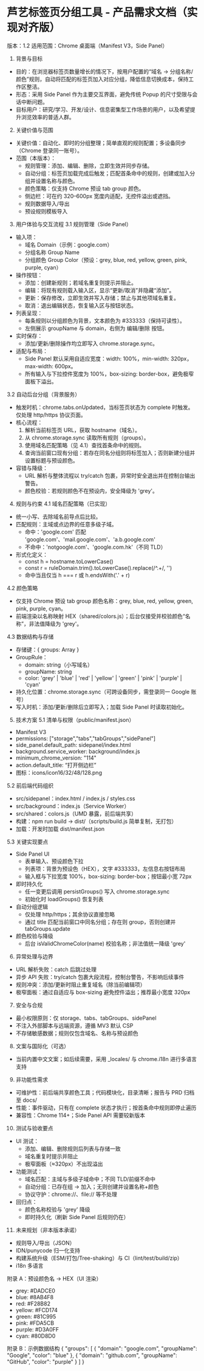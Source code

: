 # 芦艺标签页分组工具 - 产品需求文档（实现对齐版）

版本：1.2
适用范围：Chrome 桌面端（Manifest V3，Side Panel）

1. 背景与目标
- 目的：在浏览器标签页数量增长的情况下，按用户配置的“域名 → 分组名称/颜色”规则，自动将匹配的标签页加入对应分组，降低信息切换成本，保持工作区整洁。
- 形态：采用 Side Panel 作为主要交互界面，避免传统 Popup 的尺寸受限与会话中断问题。
- 目标用户：研究/学习、开发/设计、信息密集型工作场景的用户，以及希望提升浏览效率的普适人群。

2. 关键价值与范围
- 关键价值：自动化、即时的分组整理；简单直观的规则配置；多设备同步（Chrome 登录同一账号）。
- 范围（本版本）：
  - 规则管理：添加、编辑、删除，立即生效并同步存储。
  - 自动分组：标签页加载完成后触发；匹配首条命中的规则，创建或加入分组并设置名称与颜色。
  - 颜色策略：仅支持 Chrome 预设 tab group 颜色。
  - 侧边栏：可在约 320–600px 宽度内适配，无控件溢出或遮挡。
  - 规则数据导入/导出
  - 预设规则模板导入

3. 用户体验与交互流程
3.1 规则管理（Side Panel）
- 输入项：
  - 域名 Domain（示例：google.com）
  - 分组名称 Group Name
  - 分组颜色 Group Color（预设：grey, blue, red, yellow, green, pink, purple, cyan）
- 操作按钮：
  - 添加：创建新规则；若域名重复则提示并阻止。
  - 编辑：将现有规则载入输入区，显示“更新/取消”并隐藏“添加”。
  - 更新：保存修改，立即生效并写入存储；禁止与其他项域名重复。
  - 取消：退出编辑状态，恢复输入区与按钮状态。
- 列表呈现：
  - 每条规则以分组颜色为背景，文本颜色为 #333333（保持可读性）。
  - 左侧展示 groupName 与 domain，右侧为 编辑/删除 按钮。
- 实时保存：
  - 添加/更新/删除操作均立即写入 chrome.storage.sync。
- 适配与布局：
  - Side Panel 默认采用自适应宽度：width: 100%，min-width: 320px，max-width: 600px。
  - 所有输入与下拉控件宽度为 100%，box-sizing: border-box，避免极窄面板下溢出。

3.2 自动后台分组（背景服务）
- 触发时机：chrome.tabs.onUpdated，当标签页状态为 complete 时触发。仅处理 http/https 协议页面。
- 核心流程：
  1) 解析当前标签页 URL，获取 hostname（域名）。
  2) 从 chrome.storage.sync 读取所有规则（groups）。
  3) 使用域名匹配策略（见 4.1）查找首条命中的规则。
  4) 查询当前窗口现有分组：若存在同名分组则将标签加入；否则新建分组并设置标题与预设颜色。
- 容错与降级：
  - URL 解析与整体流程以 try/catch 包裹，异常时安全退出并在控制台输出警告。
  - 颜色校验：若规则颜色不在预设内，安全降级为 'grey'。

4. 规则与约束
4.1 域名匹配策略（已实现）
- 统一小写、去除域名前导点后比较。
- 匹配规则：主域或点边界的任意多级子域。
  - 命中：'google.com' 匹配 'google.com'、'mail.google.com'、'a.b.google.com'
  - 不命中：'notgoogle.com'、'google.com.hk'（不同 TLD）
- 形式化定义：
  - const h = hostname.toLowerCase()
  - const r = ruleDomain.trim().toLowerCase().replace(/^\.+/, '')
  - 命中当且仅当 h === r 或 h.endsWith('.' + r)

4.2 颜色策略
- 仅支持 Chrome 预设 tab group 颜色名称：grey, blue, red, yellow, green, pink, purple, cyan。
- 前端渲染以名称映射 HEX（shared/colors.js）；后台仅接受并校验颜色“名称”，非法值降级为 'grey'。

4.3 数据结构与存储
- 存储键：{ groups: Array<GroupRule> }
- GroupRule：
  - domain: string（小写域名）
  - groupName: string
  - color: 'grey' | 'blue' | 'red' | 'yellow' | 'green' | 'pink' | 'purple' | 'cyan'
- 持久化位置：chrome.storage.sync（可跨设备同步，需登录同一 Google 账号）
- 写入时机：添加/更新/删除后立即写入；加载 Side Panel 时读取初始化。

5. 技术方案
5.1 清单与权限（public/manifest.json）
- Manifest V3
- permissions: ["storage","tabs","tabGroups","sidePanel"]
- side_panel.default_path: sidepanel/index.html
- background.service_worker: background/index.js
- minimum_chrome_version: "114"
- action.default_title: “打开侧边栏”
- 图标：icons/icon16/32/48/128.png

5.2 前后端代码组织
- src/sidepanel：index.html / index.js / styles.css
- src/background：index.js（Service Worker）
- src/shared：colors.js（UMD 暴露，前后端共享）
- 构建：npm run build → dist/（scripts/build.js 简单复制，无打包）
- 加载：开发时加载 dist/manifest.json

5.3 关键实现要点
- Side Panel UI
  - 表单输入、预设颜色下拉
  - 列表项：背景为预设色（HEX），文字 #333333，左信息右按钮布局
  - 输入框与下拉宽度 100%，box-sizing: border-box；按钮最小宽 72px
- 即时持久化
  - 任一变更后调用 persistGroups() 写入 chrome.storage.sync
  - 初始化时 loadGroups() 恢复列表
- 自动分组逻辑
  - 仅处理 http/https；其余协议直接忽略
  - 通过 title 匹配当前窗口中同名分组；存在则 group，否则创建并 tabGroups.update
- 颜色校验与降级
  - 后台 isValidChromeColor(name) 校验名称；非法值统一降级 'grey'

6. 异常处理与边界
- URL 解析失败：catch 后跳过处理
- 异步 API 失败：try/catch 包裹大段流程，控制台警告，不影响后续事件
- 规则冲突：添加/更新时阻止重复域名（除当前编辑项）
- 极窄面板：通过自适应与 box-sizing 避免控件溢出；推荐最小宽度 320px

7. 安全与合规
- 最小权限原则：仅 storage、tabs、tabGroups、sidePanel
- 不注入外部脚本与远端资源，遵循 MV3 默认 CSP
- 不存储敏感数据；规则仅包含域名、名称与预设颜色

8. 文案与国际化（可选）
- 当前内置中文文案；如后续需要，采用 _locales/ 与 chrome.i18n 进行多语言支持

9. 非功能性需求
- 可维护性：前后端共享颜色工具；代码模块化，目录清晰；报告与 PRD 归档至 docs/
- 性能：事件驱动，只有在 complete 状态才执行；按首条命中规则即停止遍历
- 兼容性：Chrome 114+；Side Panel API 需要较新版本

10. 测试与验收要点
- UI 测试：
  - 添加、编辑、删除规则后列表与存储一致
  - 域名重复时提示并阻止
  - 极窄面板（≈320px）不出现溢出
- 功能测试：
  - 域名匹配：主域与多级子域命中；不同 TLD/前缀不命中
  - 自动分组：已存在组 → 加入；无则创建并设置名称+颜色
  - 协议守护：chrome://、file:// 等不处理
- 回归点：
  - 颜色名称校验与 'grey' 降级
  - 即时持久化（刷新 Side Panel 后规则仍在）

11. 未来规划（非本版本承诺）
- 规则导入/导出（JSON）
- IDN/punycode 归一化支持
- 构建系统升级（ESM/打包/Tree-shaking）与 CI（lint/test/build/zip）
- i18n 多语言

附录 A：预设颜色名 → HEX（UI 渲染）
- grey: #DADCE0
- blue: #8AB4F8
- red: #F28B82
- yellow: #FCD174
- green: #81C995
- pink: #FDA5CB
- purple: #D3A0FF
- cyan: #80D8D0

附录 B：示例数据结构
{
  "groups": [
    { "domain": "google.com", "groupName": "Google", "color": "blue" },
    { "domain": "github.com", "groupName": "GitHub", "color": "purple" }
  ]
}
